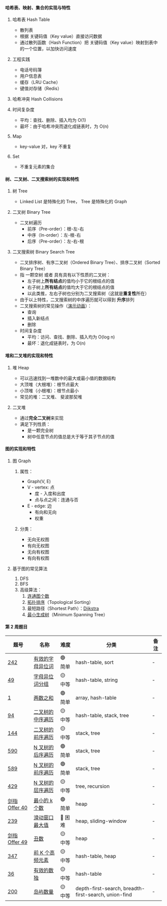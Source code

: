 #### 哈希表、映射、集合的实现与特性

1. 哈希表 Hash Table

    - 散列表
    - 根据 关键码值（Key value）直接访问数据
    - 通过散列函数（Hash Function）把 关键码值（Key value）映射到表中的一个位置，以加快访问速度

2. 工程实践

    - 电话号码簿
    - 用户信息表
    - 缓存（LRU Cache）
    - 键值对存储（Redis）

3. 哈希冲突 Hash Collisions
4. 时间复杂度

    - 平均：查找、删除、插入均为 O(1)
    - 最坏：由于哈希冲突而退化成链表时，为 O(n)

5. Map
    - key-value 对，key 不重复
6. Set
    - 不重复元素的集合

#### 树、二叉树、二叉搜索树的实现和特性

1. 树 Tree

    - Linked List 是特殊化的 Tree， Tree 是特殊化的 Graph

2. 二叉树 Binary Tree

    - 二叉树遍历
        - 前序（Pre-order）：根-左-右
        - 中序（In-order）：左-根-右
        - 后序（Pre-order）：左-右-根

3. 二叉搜索树 Binary Search Tree
    - 二叉排序树、有序二叉树（Ordered Binary Tree）、排序二叉树（Sorted Binary Tree）
    - 指 一颗空树 或者 具有具有以下性质的二叉树：
        - 左子树上**所有结点**的值均小于它的根结点的值
        - 右子树上**所有结点**的值均大于它的根结点的值
        - 以此类推，左右子树也分别为二叉搜索树（这就是**重复性**所在）
    - 由于以上特性，二叉搜索树的中序遍历就可以得到 **升序**排列
    - 二叉搜索树的常见操作（[演示动画](https://visualgo.net/zh/bst)）：
        - 查询
        - 插入新结点
        - 删除
    - 时间复杂度
        - 平均：访问、查找、删除、插入均为 O(log n)
        - 最坏：退化成链表时，为 O(n)

#### 堆和二叉堆的实现和特性

1. 堆 Heap

    - 可以迅速找到一堆数中的最大或最小值的数据结构
    - 大顶堆（大根堆）：根节点最大
    - 小顶堆（小根堆）：根节点最小
    - 常见的堆：二叉堆、 斐波那契堆

2. 二叉堆
    - 通过**完全二叉树**来实现
    - 满足下列性质：
        - 是一颗完全树
        - 树中任意节点的值总是大于等于其子节点的值

#### 图的实现和特性

1. 图 Graph

    1. 属性：

        - Graph(V, E)
        - V - vertex: 点
            - 度 - 入度和出度
            - 点与点之间：连通与否
        - E - edge: 边
            - 有向和无向
            - 权重

    2. 分类：
        - 无向无权图
        - 有向无权图
        - 无向有权图
        - 有向有权图

2. 基于图的常见算法
    1. DFS
    2. BFS
    3. 高级算法：
        1. [连通图个数](https://leetcode-cn.com/problems/number-of-islands/)
        2. [拓扑排序](https://zhuanlan.zhihu.com/p/34871092)（Topological Sorting）
        3. 最短路径（Shortest Path）：[Dijkstra](https://www.bilibili.com/video/av25829980?from=search&seid=13391343514095937158)
        4. [最小生成树](https://www.bilibili.com/video/av84820276?from=search&seid=17476598104352152051)（Minimum Spanning Tree）

#### 第 2 周题目

| 题号                                                                                                                   | 名称                                                                                   | 难度     | 分类                                                 | 备注 |
| ---------------------------------------------------------------------------------------------------------------------- | -------------------------------------------------------------------------------------- | -------- | ---------------------------------------------------- | ---- |
| [242](https://leetcode.com/problems/valid-anagram/discuss/?currentPage=1&orderBy=most_votes&query=)                    | [有效的字母异位词](https://leetcode-cn.com/problems/valid-anagram/description/)        | 🟢 简单  | hash-table, sort                                     | -    |
| [49](https://leetcode.com/problems/group-anagrams/discuss/?currentPage=1&orderBy=most_votes&query=)                    | [字母异位词分组](https://leetcode-cn.com/problems/group-anagrams/)                     | 🟡 中等  | hash-table, string                                   | -    |
| [1](https://leetcode.com/problems/two-sum/discuss/?currentPage=1&orderBy=most_votes&query=)                            | [两数之和](https://leetcode-cn.com/problems/two-sum/)                                  | 🟢 简单  | array, hash-table                                    | -    |
| [94](https://leetcode.com/problems/binary-tree-inorder-traversal/discuss/?currentPage=1&orderBy=most_votes&query=)     | [二叉树的中序遍历](https://leetcode-cn.com/problems/binary-tree-inorder-traversal/)    | 🟡 中等  | hash-table, stack, tree                              | -    |
| [144](https://leetcode.com/problems/binary-tree-preorder-traversal/discuss/?currentPage=1&orderBy=most_votes&query=)   | [二叉树的前序遍历](https://leetcode-cn.com/problems/binary-tree-preorder-traversal/)   | 🟡 中等  | stack, tree                                          | -    |
| [590](https://leetcode.com/problems/n-ary-tree-postorder-traversal/discuss/?currentPage=1&orderBy=most_votes&query=)   | [N 叉树的后序遍历](https://leetcode-cn.com/problems/n-ary-tree-postorder-traversal/)   | 🟢 简单  | stack, tree                                          | -    |
| [589](https://leetcode.com/problems/n-ary-tree-preorder-traversal/discuss/?currentPage=1&orderBy=most_votes&query=)    | [N 叉树的前序遍历](https://leetcode-cn.com/problems/n-ary-tree-preorder-traversal/)    | 🟢 简单  | stack, tree                                          | -    |
| [429](https://leetcode.com/problems/n-ary-tree-level-order-traversal/discuss/?currentPage=1&orderBy=most_votes&query=) | [N 叉树的层序遍历](https://leetcode-cn.com/problems/n-ary-tree-level-order-traversal/) | 🟡 中等  | tree, recursion                                      | -    |
| [剑指 Offer 40](https://leetcode-cn.com/problems/zui-xiao-de-kge-shu-lcof/)                                            | [最小的 k 个数](https://leetcode-cn.com/problems/zui-xiao-de-kge-shu-lcof/)            | 🟢 简单  | heap                                                 | -    |
| [239](https://leetcode.com/problems/sliding-window-maximum/discuss/?currentPage=1&orderBy=most_votes&query=)           | [滑动窗口最大值](https://leetcode-cn.com/problems/sliding-window-maximum/)             | 🔴️ 困难 | heap, sliding-window                                 | -    |
| [剑指 Offer 49](https://leetcode-cn.com/problems/chou-shu-lcof/)                                                       | [丑数](https://leetcode-cn.com/problems/chou-shu-lcof/)                                | 🟡 中等  | heap                                                 | -    |
| [347](https://leetcode.com/problems/top-k-frequent-elements/discuss/?currentPage=1&orderBy=most_votes&query=)          | [前 K 个高频元素](https://leetcode-cn.com/problems/top-k-frequent-elements/)           | 🟡 中等  | hash-table, heap                                     | -    |
| [36](https://leetcode.com/problems/valid-sudoku/discuss/?currentPage=1&orderBy=most_votes&query=)                      | [有效的数独](https://leetcode-cn.com/problems/valid-sudoku/)                           | 🟡 中等  | hash-table                                           | -    |
| [200](https://leetcode.com/problems/number-of-islands/discuss/?currentPage=1&orderBy=most_votes&query=)                | [岛屿数量](https://leetcode-cn.com/problems/number-of-islands/)                        | 🟡 中等  | depth-first-search, breadth-first-search, union-find | -    |
